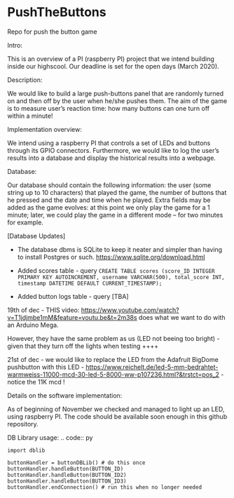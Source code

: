 # PushTheButtons
Repo for push the button game

Intro:

This is an overview of a PI (raspberry PI) project that we intend building inside our highscool. 
Our deadline is set for the open days (March 2020).


Description:

We would like to build a large push-buttons panel that are randomly turned on and then off by the user when he/she pushes them.
The aim of the game is to measure user’s reaction time: how many buttons can one turn off within a minute!


Implementation overview:

We intend using a raspberry PI that controls a set of LEDs and buttons through its GPIO connectors. Furthermore, we would like to log the user’s results into a database and display the historical results into a webpage. 


Database:

Our database should contain the following information: the user (some string up to 10 characters) that played the game, the number of buttons that he pressed and the date and time when he played. 
Extra fields may be added as the game evolves: at this point we only play the game for a 1 minute; later, we could play the game in a different mode – for two minutes for example. 

[Database Updates]
- The database dbms is SQLite to keep it neater and simpler than having to install Postgres or such. https://www.sqlite.org/download.html

- Added scores table - query `CREATE TABLE scores (score_ID INTEGER PRIMARY KEY AUTOINCREMENT, username VARCHAR(500), total_score INT, timestamp DATETIME DEFAULT CURRENT_TIMESTAMP);`
- Added button logs table - query [TBA]


19th of dec - THIS video: https://www.youtube.com/watch?v=T1jdjmbe1mM&feature=youtu.be&t=2m38s 
does what we want to do with an Arduino Mega.

However, they have the same problem as us (LED not beeing too bright) - given that they turn off the lights when testing ++++

21st of dec - we would like to replace the LED from the Adafruit BigDome pushbutton with this LED - https://www.reichelt.de/led-5-mm-bedrahtet-warmweiss-11000-mcd-30-led-5-8000-ww-p107236.html?&trstct=pos_2 - notice the 11K mcd !


Details on the software implementation:

As of beginning of November we checked and managed to light up an LED, using raspberry PI. The code should be available soon enough in this github repository.


DB Library usage:
.. code:: py

    import dblib

    buttonHandler = buttonDBLib() # do this once
    buttonHandler.handleButton(BUTTON_ID)
    buttonHandler.handleButton(BUTTON_ID2)
    buttonHandler.handleButton(BUTTON_ID3)
    buttonHandler.endConnection() # run this when no longer needed
